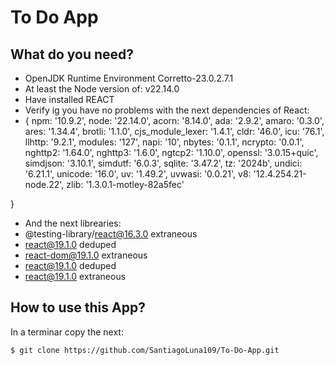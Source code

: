 # To Do App 
## What do you need?
- OpenJDK Runtime Environment Corretto-23.0.2.7.1
- At least the Node version of: v22.14.0
- Have installed REACT
- Verify ig you have no problems with the next dependencies of React:
- {
  npm: '10.9.2',
  node: '22.14.0',
  acorn: '8.14.0',
  ada: '2.9.2',
  amaro: '0.3.0',
  ares: '1.34.4',
  brotli: '1.1.0',
  cjs_module_lexer: '1.4.1',
  cldr: '46.0',
  icu: '76.1',
  llhttp: '9.2.1',
  modules: '127',
  napi: '10',
  nbytes: '0.1.1',
  ncrypto: '0.0.1',
  nghttp2: '1.64.0',
  nghttp3: '1.6.0',
  ngtcp2: '1.10.0',
  openssl: '3.0.15+quic',
  simdjson: '3.10.1',
  simdutf: '6.0.3',
  sqlite: '3.47.2',
  tz: '2024b',
  undici: '6.21.1',
  unicode: '16.0',
  uv: '1.49.2',
  uvwasi: '0.0.21',
  v8: '12.4.254.21-node.22',
  zlib: '1.3.0.1-motley-82a5fec'

}
- And the next librearies:
- @testing-library/react@16.3.0 extraneous
- react@19.1.0 deduped
- react-dom@19.1.0 extraneous
- react@19.1.0 deduped
- react@19.1.0 extraneous
## How to use this App?
In a terminar copy the next:
```bash
$ git clone https://github.com/SantiagoLuna109/To-Do-App.git
